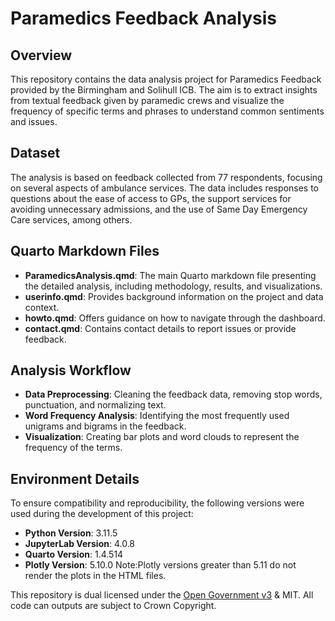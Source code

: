 # Paramedics Feedback Analysis

## Overview

This repository contains the data analysis project for Paramedics Feedback provided by the Birmingham and Solihull ICB. The aim is to extract insights from textual feedback given by paramedic crews and visualize the frequency of specific terms and phrases to understand common sentiments and issues.

## Dataset

The analysis is based on feedback collected from 77 respondents, focusing on several aspects of ambulance services. The data includes responses to questions about the ease of access to GPs, the support services for avoiding unnecessary admissions, and the use of Same Day Emergency Care services, among others.

## Quarto Markdown Files

* **ParamedicsAnalysis.qmd**: The main Quarto markdown file presenting the detailed analysis, including methodology, results, and visualizations.
* **userinfo.qmd**: Provides background information on the project and data context.
* **howto.qmd**: Offers guidance on how to navigate through the dashboard.
* **contact.qmd**: Contains contact details to report issues or provide feedback.
  
## Analysis Workflow

* **Data Preprocessing**: Cleaning the feedback data, removing stop words, punctuation, and normalizing text.
* **Word Frequency Analysis**: Identifying the most frequently used unigrams and bigrams in the feedback.
* **Visualization**: Creating bar plots and word clouds to represent the frequency of the terms.

## Environment Details

To ensure compatibility and reproducibility, the following versions were used during the development of this project:

* **Python Version**: 3.11.5
* **JupyterLab Version**: 4.0.8
* **Quarto Version**: 1.4.514
* **Plotly Version**: 5.10.0
  Note:Plotly versions greater than 5.11 do not render the plots in the HTML files.
  
This repository is dual licensed under the [Open Government v3]([https://www.nationalarchives.gov.uk/doc/open-government-licence/version/3/) & MIT. All code can outputs are subject to Crown Copyright.
